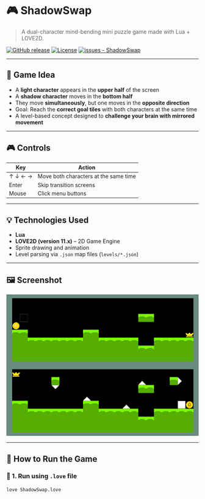 # 🎮 ShadowSwap

> A dual-character mind-bending mini puzzle game made with Lua + LOVE2D.

[![GitHub release](https://img.shields.io/github/release/KKNecmi/ShadowSwap?include_prereleases=&sort=semver&color=blue)](https://github.com/KKNecmi/ShadowSwap/releases/)
[![License](https://img.shields.io/badge/License-GPLv3-blue)](#license)
[![issues - ShadowSwap](https://img.shields.io/github/issues/KKNecmi/ShadowSwap?color=darkgreen)](https://github.com/KKNecmi/ShadowSwap/issues)

---

## :dart: Game Idea

- A **light character** appears in the **upper half** of the screen  
- A **shadow character** moves in the **bottom half**  
- They move **simultaneously**, but one moves in the **opposite direction**  
- Goal: Reach the **correct goal tiles** with both characters at the same time  
- A level-based concept designed to **challenge your brain with mirrored movement**

---

## :video_game: Controls

| Key | Action |
|-----|--------|
| ↑ ↓ ← → | Move both characters at the same time |
| Enter | Skip transition screens |
| Mouse | Click menu buttons |

---

## :bulb: Technologies Used

- **Lua**
- **LOVE2D (version 11.x)** – 2D Game Engine
- Sprite drawing and animation
- Level parsing via `.json` map files (`levels/*.json`)

---


## 🖼️ Screenshot

<p align="center">
  <img src="assets/images/screenshot.png" alt="ShadowSwap Gameplay" width="600"/>
</p>

---

## 📂 How to Run the Game

### 🔹 1. Run using `.love` file
```bash
love ShadowSwap.love
